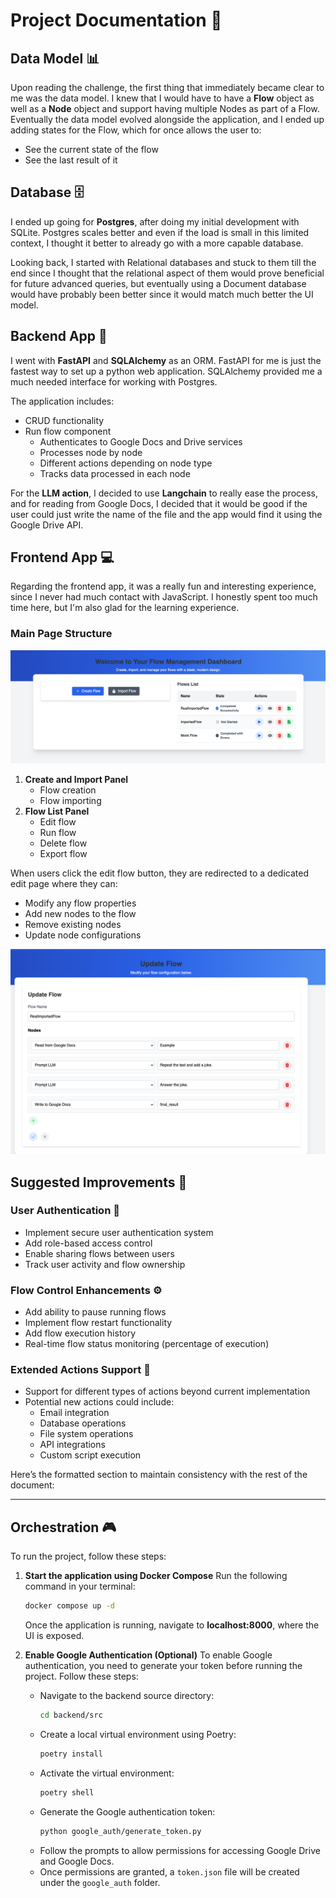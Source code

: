# Project Documentation 🚀

## Data Model 📊

Upon reading the challenge, the first thing that immediately became clear to me was the data model. I knew that I would have to have a **Flow** object as well as a **Node** object and support having multiple Nodes as part of a Flow. Eventually the data model evolved alongside the application, and I ended up adding states for the Flow, which for once allows the user to:

- See the current state of the flow
- See the last result of it

## Database 🗄️

I ended up going for **Postgres**, after doing my initial development with SQLite. Postgres scales better and even if the load is small in this limited context, I thought it better to already go with a more capable database.

Looking back, I started with Relational databases and stuck to them till the end since I thought that the relational aspect of them would prove beneficial for future advanced queries, but eventually using a Document database would have probably been better since it would match much better the UI model.

## Backend App 🔧

I went with **FastAPI** and **SQLAlchemy** as an ORM. FastAPI for me is just the fastest way to set up a python web application. SQLAlchemy provided me a much needed interface for working with Postgres.

The application includes:

- CRUD functionality
- Run flow component
  - Authenticates to Google Docs and Drive services
  - Processes node by node
  - Different actions depending on node type
  - Tracks data processed in each node

For the **LLM action**, I decided to use **Langchain** to really ease the process, and for reading from Google Docs, I decided that it would be good if the user could just write the name of the file and the app would find it using the Google Drive API.

## Frontend App 💻

Regarding the frontend app, it was a really fun and interesting experience, since I never had much contact with JavaScript. I honestly spent too much time here, but I'm also glad for the learning experience.

### Main Page Structure

![alt text](image.png)

1. **Create and Import Panel**
   - Flow creation
   - Flow importing
2. **Flow List Panel**
   - Edit flow
   - Run flow
   - Delete flow
   - Export flow

When users click the edit flow button, they are redirected to a dedicated edit page where they can:

- Modify any flow properties
- Add new nodes to the flow
- Remove existing nodes
- Update node configurations

![alt text](image-1.png)

## Suggested Improvements 🚀

### User Authentication 🔐

- Implement secure user authentication system
- Add role-based access control
- Enable sharing flows between users
- Track user activity and flow ownership

### Flow Control Enhancements ⚙️

- Add ability to pause running flows
- Implement flow restart functionality
- Add flow execution history
- Real-time flow status monitoring (percentage of execution)

### Extended Actions Support 🔧

- Support for different types of actions beyond current implementation
- Potential new actions could include:
  - Email integration
  - Database operations
  - File system operations
  - API integrations
  - Custom script execution

Here’s the formatted section to maintain consistency with the rest of the document:

---

## Orchestration 🎮

To run the project, follow these steps:

1. **Start the application using Docker Compose**
   Run the following command in your terminal:

   ```bash
   docker compose up -d
   ```

   Once the application is running, navigate to **localhost:8000**, where the UI is exposed.

2. **Enable Google Authentication (Optional)**
   To enable Google authentication, you need to generate your token before running the project. Follow these steps:

   - Navigate to the backend source directory:
     ```bash
     cd backend/src
     ```
   - Create a local virtual environment using Poetry:
     ```bash
     poetry install
     ```
   - Activate the virtual environment:
     ```bash
     poetry shell
     ```
   - Generate the Google authentication token:
     ```bash
     python google_auth/generate_token.py
     ```
   - Follow the prompts to allow permissions for accessing Google Drive and Google Docs.
   - Once permissions are granted, a `token.json` file will be created under the `google_auth` folder.
